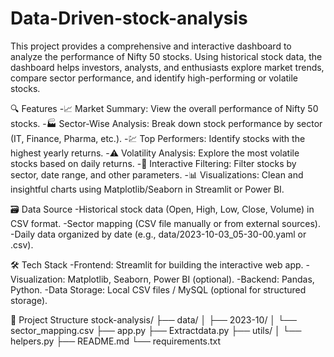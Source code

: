 # Data-Driven-stock-analysis
This project provides a comprehensive and interactive dashboard to analyze the performance of Nifty 50 stocks. Using historical stock data, the dashboard helps investors, analysts, and enthusiasts explore market trends, compare sector performance, and identify high-performing or volatile stocks.

🔍 Features
-📈 Market Summary: View the overall performance of Nifty 50 stocks.
-🏭 Sector-Wise Analysis: Break down stock performance by sector (IT, Finance, Pharma, etc.).
-💹 Top Performers: Identify stocks with the highest yearly returns.
-⚠️ Volatility Analysis: Explore the most volatile stocks based on daily returns.
-🔎 Interactive Filtering: Filter stocks by sector, date range, and other parameters.
-📊 Visualizations: Clean and insightful charts using Matplotlib/Seaborn in Streamlit or Power BI.

🗃️ Data Source
-Historical stock data (Open, High, Low, Close, Volume) in CSV format.
-Sector mapping (CSV file manually or from external sources).
-Daily data organized by date (e.g., data/2023-10-03_05-30-00.yaml or .csv).

🛠️ Tech Stack
-Frontend: Streamlit for building the interactive web app.
-Visualization: Matplotlib, Seaborn, Power BI (optional).
-Backend: Pandas, Python.
-Data Storage: Local CSV files / MySQL (optional for structured storage).

📁 Project Structure
stock-analysis/
├── data/
│   ├── 2023-10/
│   └── sector_mapping.csv
├── app.py
├── Extractdata.py
├── utils/
│   └── helpers.py
├── README.md
└── requirements.txt


